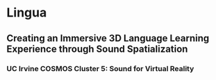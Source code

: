 # Lingua
## Creating an Immersive 3D Language Learning Experience through Sound Spatialization
### UC Irvine COSMOS Cluster 5: Sound for Virtual Reality
